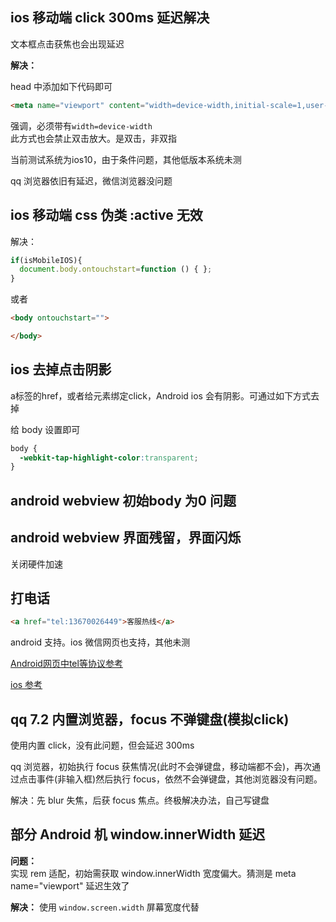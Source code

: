 

## ios 移动端 click 300ms 延迟解决

文本框点击获焦也会出现延迟

**解决：**

head 中添加如下代码即可
```html
<meta name="viewport" content="width=device-width,initial-scale=1,user-scalable=no"/>
```
强调，必须带有`width=device-width`  
此方式也会禁止双击放大。是双击，非双指

当前测试系统为ios10，由于条件问题，其他低版本系统未测

qq 浏览器依旧有延迟，微信浏览器没问题

## ios 移动端 css 伪类 :active 无效

解决：

```js
if(isMobileIOS){
  document.body.ontouchstart=function () { };
}
```

或者

```html
<body ontouchstart="">

</body>
```

## ios 去掉点击阴影

a标签的href，或者给元素绑定click，Android ios 会有阴影。可通过如下方式去掉

给 body 设置即可

```css
body {
  -webkit-tap-highlight-color:transparent;
}
```


## android webview 初始body 为0 问题

## android webview 界面残留，界面闪烁

关闭硬件加速

## 打电话

```html
<a href="tel:13670026449">客服热线</a>
```
android 支持。ios 微信网页也支持，其他未测

[Android网页中tel等协议参考](http://www.cnblogs.com/softwarelanguagebs/p/5490837.html)

[ios 参考](http://lucaslz.com/2016/08/24/tips/callphone-sendmessage-composeemail/)

## qq 7.2 内置浏览器，focus 不弹键盘(模拟click)

使用内置 click，没有此问题，但会延迟 300ms

qq 浏览器，初始执行 focus 获焦情况(此时不会弹键盘，移动端都不会)，再次通过点击事件(非输入框)然后执行 focus，依然不会弹键盘，其他浏览器没有问题。

解决：先 blur 失焦，后获 focus 焦点。终极解决办法，自己写键盘


## 部分 Android 机 window.innerWidth 延迟

**问题：**  
实现 rem 适配，初始需获取 window.innerWidth 宽度偏大。猜测是 meta name="viewport" 延迟生效了


**解决：**
使用 `window.screen.width` 屏幕宽度代替



